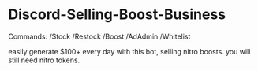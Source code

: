 # Discord-Selling-Boost-Business

Commands:
/Stock
/Restock
/Boost
/AdAdmin
/Whitelist

easily generate $100+ every day with this bot, selling nitro boosts.
you will still need nitro tokens.
